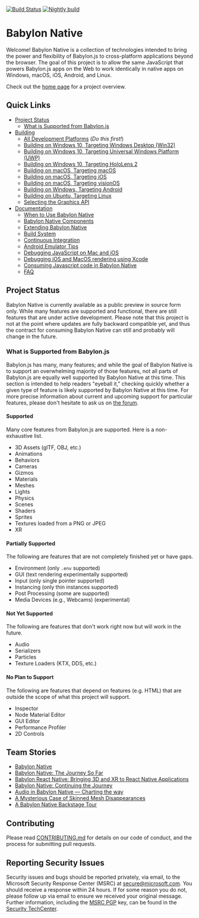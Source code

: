 [![Build Status](https://dev.azure.com/babylonjs/ContinousIntegration/_apis/build/status/BabylonNative%20CI?branchName=master)](https://dev.azure.com/babylonjs/ContinousIntegration/_build/latest?definitionId=6&branchName=master)
[![Nightly build](https://github.com/BabylonJS/BabylonNative/actions/workflows/nightly.yml/badge.svg?branch=master)](https://github.com/BabylonJS/BabylonNative/actions/workflows/nightly.yml)

# Babylon Native

Welcome! Babylon Native is a collection of technologies intended to bring 
the power and flexibility of Babylon.js to cross-platform applications beyond the 
browser. The goal of this project is to allow the same JavaScript that powers Babylon.js 
apps on the Web to work identically in native apps on Windows, macOS, iOS, Android, and 
Linux.

Check out the [home page](https://aka.ms/Bnative) for a project overview.

## Quick Links

- [Project Status](#project-status)
  - [What is Supported from Babylon.js](#what-is-supported-from-babylonjs)
- [Building](BUILDING.md#building)
  - [All Development Platforms](BUILDING.md#all-development-platforms) (_Do this first!_)
  - [Building on Windows 10, Targeting Windows Desktop (Win32)](BUILDING.md#building-on-windows-10-targeting-windows-desktop-win32)
  - [Building on Windows 10, Targeting Universal Windows Platform (UWP)](BUILDING.md#building-on-windows-10-targeting-universal-windows-platform-uwp)
  - [Building on Windows 10, Targeting HoloLens 2](BUILDING.md#building-on-windows-10-targeting-hololens-2)
  - [Building on macOS, Targeting macOS](BUILDING.md#building-on-macos-targeting-macos)
  - [Building on macOS, Targeting iOS](BUILDING.md#building-on-macos-targeting-ios)
  - [Building on macOS, Targeting visionOS](BUILDING.md#building-on-macos-targeting-visionos)
  - [Building on Windows, Targeting Android](BUILDING.md#building-on-windows-targeting-android)
  - [Building on Ubuntu, Targeting Linux](BUILDING.md#building-on-ubuntu-targeting-linux)
  - [Selecting the Graphics API](BUILDING.md#selecting-the-graphics-api)
- [Documentation](Documentation/Readme.md)
  - [When to Use Babylon Native](Documentation/WhenToUseBabylonNative.md)
  - [Babylon Native Components](Documentation/Components.md)
  - [Extending Babylon Native](Documentation/Extending.md)
  - [Build System](Documentation/BuildSystem.md)
  - [Continuous Integration](Documentation/ContinuousIntegration.md)
  - [Android Emulator Tips](Documentation/AndroidEmulator.md)
  - [Debugging JavaScript on Mac and iOS](Documentation/DebugJavascriptMacIOS.md)
  - [Debugging iOS and MacOS rendering using Xcode](Documentation/DebugRenderedFrameMetal.md)
  - [Consuming Javascript code in Babylon Native](Documentation/ComsumingJavascript.md)
  - [FAQ](Documentation/FAQ.md)

## Project Status

Babylon Native is currently available as a public preview in source form only. While many
features are supported and functional, there are still features that are under active
development. Please note that this project is not at the point where updates are fully
backward compatible yet, and thus the contract for consuming Babylon Native can still
and probably will change in the future.

### What is Supported from Babylon.js

Babylon.js has many, many features; and while the goal of Babylon Native is to
support an overwhelming majority of those features, not all parts of Babylon.js
are equally well supported by Babylon Native at this time. This section is
intended to help readers "eyeball it," checking quickly whether a given type of
feature is likely supported by Babylon Native at this time. For more precise
information about current and upcoming support for particular features, please
don't hesitate to ask us on [the forum](https://forum.babylonjs.com/c/questions/).

#### Supported

Many core features from Babylon.js are supported. Here is a non-exhaustive list.

- 3D Assets (glTF, OBJ, etc.)
- Animations
- Behaviors
- Cameras
- Gizmos
- Materials
- Meshes
- Lights
- Physics
- Scenes
- Shaders
- Sprites
- Textures loaded from a PNG or JPEG
- XR

#### Partially Supported

The following are features that are not completely finished yet or have gaps.

- Environment (only `.env` supported)
- GUI (text rendering experimentally supported)
- Input (only single pointer supported)
- Instancing (only thin instances supported)
- Post Processing (some are supported)
- Media Devices (e.g., Webcams) (experimental)

#### Not Yet Supported

The following are features that don't work right now but will work in the future.

- Audio
- Serializers
- Particles
- Texture Loaders (KTX, DDS, etc.)

#### No Plan to Support

The following are features that depend on features (e.g. HTML) that are outside
the scope of what this project will support.

- Inspector
- Node Material Editor
- GUI Editor
- Performance Profiler
- 2D Controls

## Team Stories
- [Babylon Native](https://medium.com/@babylonjs/babylon-native-821f1694fffc)
- [Babylon Native: The Journey So Far](https://babylonjs.medium.com/babylon-native-the-journey-so-far-7dc44c049d90)
- [Babylon React Native: Bringing 3D and XR to React Native Applications](https://babylonjs.medium.com/babylon-react-native-bringing-3d-and-xr-to-react-native-applications-7928b55acc85)
- [Babylon Native: Continuing the Journey](https://babylonjs.medium.com/babylon-native-the-continuing-the-journey-e00a7dc8157b)
- [Audio in Babylon Native — Charting the way](https://babylonjs.medium.com/audio-in-babylon-native-charting-the-way-c6bc6d5c0d74)
- [A Mysterious Case of Skinned Mesh Disappearances](https://babylonjs.medium.com/a-mysterious-case-of-skinned-mesh-disappearances-5fee23dd9cd6)
- [A Babylon Native Backstage Tour](https://babylonjs.medium.com/a-babylon-native-backstage-tour-f9004bebc7fb)

## Contributing

Please read [CONTRIBUTING.md](./CONTRIBUTING.md) for details on our code of conduct, and 
the process for submitting pull requests.

## Reporting Security Issues

Security issues and bugs should be reported privately, via email, to the Microsoft 
Security Response Center (MSRC) at [secure@microsoft.com](mailto:secure@microsoft.com). 
You should receive a response within 24 hours. If for some reason you do not, please 
follow up via email to ensure we received your original message. Further information, 
including the [MSRC PGP](https://technet.microsoft.com/en-us/security/dn606155) key, can 
be found in the [Security TechCenter](https://technet.microsoft.com/en-us/security/default).
